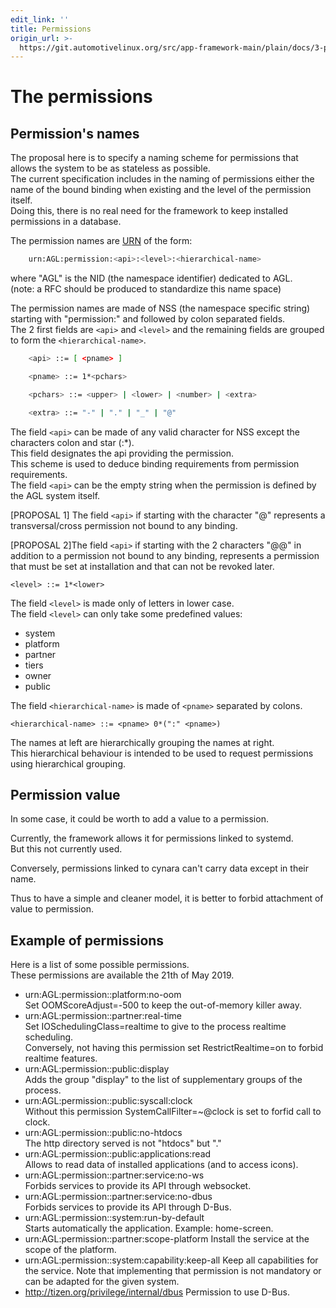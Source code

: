 ```yaml
---
edit_link: ''
title: Permissions
origin_url: >-
  https://git.automotivelinux.org/src/app-framework-main/plain/docs/3-permissions.md?h=master
---
```


<!-- WARNING: This file is generated by fetch_docs.js using /home/boron/Documents/AGL/docs-webtemplate/site/_data/tocs/apis_services/master/app-framework-main-developer-guides-api-services-book.yml -->

# The permissions

## Permission's names

The proposal here is to specify a naming scheme for permissions
that allows the system to be as stateless as possible.  
The current specification includes in the naming of permissions either
the name of the bound binding when existing and the level of the
permission itself.  
Doing this, there is no real need for the
framework to keep installed permissions in a database.

The permission names are [URN][URN] of the form:

```bash
    urn:AGL:permission:<api>:<level>:<hierarchical-name>
```

where "AGL" is the NID (the namespace identifier) dedicated to AGL.  
(note: a RFC should be produced to standardize this name space)

The permission names are made of NSS (the namespace specific string)
starting with "permission:" and followed by colon separated
fields.  
The 2 first fields are `<api>` and `<level>` and the remaining
fields are grouped to form the `<hierarchical-name>`.

```bash
    <api> ::= [ <pname> ]

    <pname> ::= 1*<pchars>

    <pchars> ::= <upper> | <lower> | <number> | <extra>

    <extra> ::= "-" | "." | "_" | "@"
```

The field `<api>` can be made of any valid character for NSS except
the characters colon and star (:*).  
This field designates the api providing the permission.  
This scheme is used to deduce binding requirements
from permission requirements.  
The field `<api>` can be the empty string when the permission
is defined by the AGL system itself.

[PROPOSAL 1] The field `<api>` if starting with the character "@" represents
a transversal/cross permission not bound to any binding.

[PROPOSAL 2]The field `<api>` if starting with the 2 characters "@@"
in addition to a permission not bound to any binding, represents a
permission that must be set at installation and that can not be
revoked later.

    <level> ::= 1*<lower>

The field `<level>` is made only of letters in lower case.  
The field `<level>` can only take some predefined values:

- system
- platform
- partner
- tiers
- owner
- public

The field `<hierarchical-name>` is made of `<pname>` separated
by colons.

    <hierarchical-name> ::= <pname> 0*(":" <pname>)

The names at left are hierarchically grouping the
names at right.  
This hierarchical behaviour is intended to
be used to request permissions using hierarchical grouping.

## Permission value

In some case, it could be worth to add a value to a permission.

Currently, the framework allows it for permissions linked to
systemd.  
But this not currently used.

Conversely, permissions linked to cynara can't carry data
except in their name.

Thus to have a simple and cleaner model, it is better to forbid
attachment of value to permission.

## Example of permissions

Here is a list of some possible permissions.  
These permissions are available the 21th of May 2019.

- urn:AGL:permission::platform:no-oom  
  Set OOMScoreAdjust=-500 to keep the out-of-memory
  killer away.
- urn:AGL:permission::partner:real-time  
  Set IOSchedulingClass=realtime to give to the process
  realtime scheduling.  
  Conversely, not having this permission set RestrictRealtime=on
  to forbid realtime features.
- urn:AGL:permission::public:display  
  Adds the group "display" to the list of supplementary groups
  of the process.
- urn:AGL:permission::public:syscall:clock  
  Without this permission SystemCallFilter=~@clock is set to
  forfid call to clock.
- urn:AGL:permission::public:no-htdocs  
  The http directory served is not "htdocs" but "."
- urn:AGL:permission::public:applications:read  
  Allows to read data of installed applications (and to
  access icons).
- urn:AGL:permission::partner:service:no-ws  
  Forbids services to provide its API through websocket.
- urn:AGL:permission::partner:service:no-dbus  
  Forbids services to provide its API through D-Bus.
- urn:AGL:permission::system:run-by-default  
  Starts automatically the application. Example: home-screen.
- urn:AGL:permission::partner:scope-platform
  Install the service at the scope of the platform.
- urn:AGL:permission::system:capability:keep-all
  Keep all capabilities for the service. Note that implementing
  that permission is not mandatory or can be adapted for the given
  system.
- <http://tizen.org/privilege/internal/dbus>
  Permission to use D-Bus.

[URN]: https://tools.ietf.org/rfc/rfc2141.txt "RFC 2141: URN Syntax"
